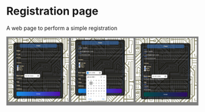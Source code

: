 # Registration page
A web page to perform a simple registration

![Screenshot form](https://raw.githubusercontent.com/mnluan/registration_page/main/scr/screen0.png)
